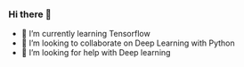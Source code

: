### Hi there 👋

- 🌱 I’m currently learning Tensorflow
- 👯 I’m looking to collaborate on Deep Learning with Python
- 🤔 I’m looking for help with Deep learning 

